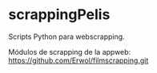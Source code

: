 # scrappingPelis
Scripts Python para webscrapping.

Módulos de scrapping de la appweb: https://github.com/Erwol/filmscrapping.git

